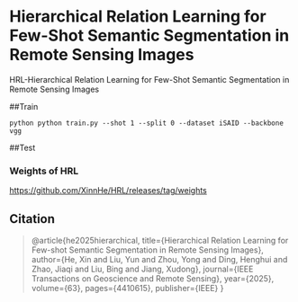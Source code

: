 # Hierarchical Relation Learning for Few-Shot Semantic Segmentation in Remote Sensing Images
HRL-Hierarchical Relation Learning for Few-Shot Semantic Segmentation in Remote Sensing Images

##Train
 
 `python python train.py --shot 1 --split 0 --dataset iSAID --backbone vgg ` 


##Test

### Weights of HRL
https://github.com/XinnHe/HRL/releases/tag/weights



## Citation
> @article{he2025hierarchical,
  title={Hierarchical Relation Learning for Few-shot Semantic Segmentation in Remote Sensing Images},
  author={He, Xin and Liu, Yun and Zhou, Yong and Ding, Henghui and Zhao, Jiaqi and Liu, Bing and Jiang, Xudong},
  journal={IEEE Transactions on Geoscience and Remote Sensing},
  year={2025},
  volume={63},
  pages={4410615},
  publisher={IEEE}
}
